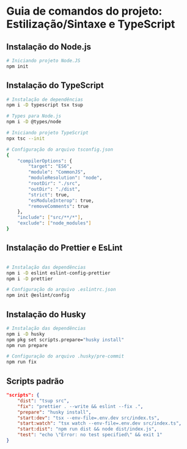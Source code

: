 # Guia de comandos do projeto: Estilização/Sintaxe e TypeScript

## Instalação do Node.js

```bash
# Iniciando projeto Node.JS
npm init
```

## Instalação do TypeScript

```bash
# Instalação de dependências
npm i -D typescript tsx tsup

# Types para Node.js
npm i -D @types/node

# Iniciando projeto TypeScript
npx tsc --init

# Configuração do arquivo tsconfig.json
{
    "compilerOptions": {
        "target": "ES6",
        "module": "CommonJS",
        "moduleResolution": "node",
        "rootDir": "./src",
        "outDir": "./dist",
        "strict": true,
        "esModuleInterop": true,
        "removeComments": true
    },
    "include": ["src/**/*"],
    "exclude": ["node_modules"]
}
```

## Instalação do Prettier e EsLint

```bash

# Instalação das dependências
npm i -D eslint eslint-config-prettier
npm i -D prettier

# Configuração do arquivo .eslintrc.json
npm init @eslint/config
```

## Instalação do Husky

```bash
# Instalação das dependências
npm i -D husky
npm pkg set scripts.prepare="husky install"
npm run prepare

# Configuração do arquivo .husky/pre-commit
npm run fix
```

## Scripts padrão

```json
"scripts": {
    "dist": "tsup src",
    "fix": "prettier . --write && eslint --fix .",
    "prepare": "husky install",
    "start:dev": "tsx --env-file=.env.dev src/index.ts",
    "start:watch": "tsx watch --env-file=.env.dev src/index.ts",
    "start:dist": "npm run dist && node dist/index.js",
    "test": "echo \"Error: no test specified\" && exit 1"
}
```
